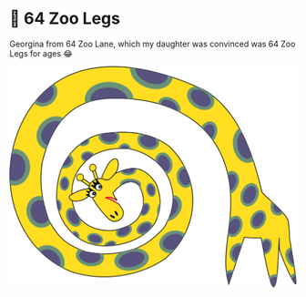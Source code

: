 # 🦒 64 Zoo Legs

Georgina from 64 Zoo Lane, which my daughter was convinced was 64 Zoo Legs
for ages 😂

![georgina](georgina.svg)

